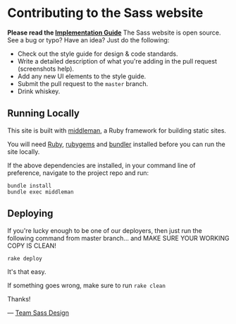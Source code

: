 Contributing to the Sass website
================================

**Please read the [Implementation Guide](http://sass-lang.com/implementation)**
The Sass website is open source. See a bug or typo? Have an idea? Just do the
following:

* Check out the style guide for design & code standards.
* Write a detailed description of what you're adding in the pull request
  (screenshots help).
* Add any new UI elements to the style guide.
* Submit the pull request to the `master` branch.
* Drink whiskey.

## Running Locally

This site is built with [middleman](http://middlemanapp.com), a Ruby framework
for building static sites.

You will need [Ruby](https://www.ruby-lang.org/en/downloads/),
[rubygems](http://rubygems.org/) and [bundler](http://bundler.io/) installed
before you can run the site locally.

If the above dependencies are installed, in your command line of preference,
navigate to the project repo and run:

```
bundle install
bundle exec middleman
```

## Deploying

If you're lucky enough to be one of our deployers, then just run the following
command from master branch... and MAKE SURE YOUR WORKING COPY IS CLEAN!

```
rake deploy
```

It's that easy.

If something goes wrong, make sure to run `rake clean`

Thanks!

&mdash; [Team Sass Design](http://twitter.com/teamsassdesign)

